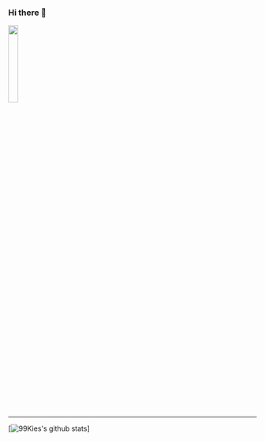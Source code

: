### Hi there 👋

<!--
**Jiang-Niao/Jiang-Niao** is a ✨ _special_ ✨ repository because its `README.md` (this file) appears on your GitHub profile.

Here are some ideas to get you started:

- 🔭 I’m currently working on ...
- 🌱 I’m currently learning ...
- 👯 I’m looking to collaborate on ...
- 🤔 I’m looking for help with ...
- 💬 Ask me about ...
- 📫 How to reach me: ...
- 😄 Pronouns: ...
- ⚡ Fun fact: ...
-->

<img src="https://user-images.githubusercontent.com/45918704/88783153-08844180-d1c1-11ea-85e8-38a9636c8c28.png"  width="20%" height="20%" />


---

[![99Kies's github stats](https://github-readme-stats.vercel.app/api?username=Jiang-Niao&show_icons=true)]
